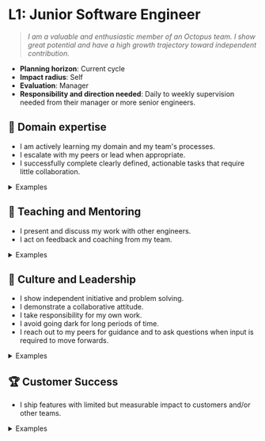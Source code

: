# L1: Junior Software Engineer

> _I am a valuable and enthusiastic member of an Octopus team. I show great potential and have a high growth trajectory toward independent contribution._

- **Planning horizon**: Current cycle
- **Impact radius**: Self
- **Evaluation**: Manager
- **Responsibility and direction needed**: Daily to weekly supervision needed from their manager or more senior engineers.

## 🦉 Domain expertise

- I am actively learning my domain and my team's processes.
- I escalate with my peers or lead when appropriate.
- I successfully complete clearly defined, actionable tasks that require little collaboration.

<details>
<summary>Examples</summary>

- I attended a workshop to increase my skills with React.
- I was stuck on a problem but I reached out to my team lead to help me.
- I was assigned a bug fix and I completed it on my own.

</details>

## 🌱 Teaching and Mentoring

- I present and discuss my work with other engineers.
- I act on feedback and coaching from my team.

<details>
<summary>Examples</summary>

- I shared a demo of my work in a weekly review session.
- I applied changes to my pull request based on feedback from my teammate in a code review.
- I applied a pattern I learned from training and I asked a senior engineer on my team to review it for me to ensure I applied it correctly.

</details>

## 🧭 Culture and Leadership

- I show independent initiative and problem solving.
- I demonstrate a collaborative attitude.
- I take responsibility for my own work.
- I avoid going dark for long periods of time.
- I reach out to my peers for guidance and to ask questions when input is required to move forwards.

<details>
<summary>Examples</summary>

- I found it difficult to set up my environment based on the instructions so I updated the instructions.
- I didn't understand why our team wouldn't rewrite a difficult part of the codebase, so I asked my team lead to explain it to me.
- A senior engineer on my team gave me some critical feedback on my work, so I took the time to understand how to improve.
- I was working task and had a few options forwards, so I reached out to a team member to talk through the options and my thoughts, and to get their input to help choose a path to proceed.

</details>

## 🏆 Customer Success

- I ship features with limited but measurable impact to customers and/or other teams.

<details>
<summary>Examples</summary>

- I was assigned a task to add a new field to a form. It was something that customers had requested and I completed the task and shipped it to production.

</details>
